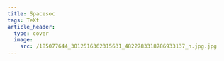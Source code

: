 ```yaml
---
title: Spacesoc
tags: TeXt
article_header:
  type: cover
  image:
    src: /185077644_3012516362315631_4822783318786933137_n.jpg.jpg
---
```


<!-- A Post with Header Image, See [Page layout](https://tianqi.name/jekyll-TeXt-theme/samples.html#page-layout) for more examples.-->

<!--more-->
